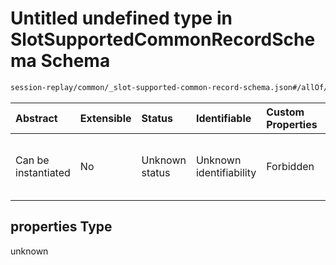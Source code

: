 # Untitled undefined type in SlotSupportedCommonRecordSchema Schema

```txt
session-replay/common/_slot-supported-common-record-schema.json#/allOf/1/properties
```



| Abstract            | Extensible | Status         | Identifiable            | Custom Properties | Additional Properties | Access Restrictions | Defined In                                                                                                                                    |
| :------------------ | :--------- | :------------- | :---------------------- | :---------------- | :-------------------- | :------------------ | :-------------------------------------------------------------------------------------------------------------------------------------------- |
| Can be instantiated | No         | Unknown status | Unknown identifiability | Forbidden         | Allowed               | none                | [\_slot-supported-common-record-schema.json\*](../out/session-replay/common/_slot-supported-common-record-schema.json "open original schema") |

## properties Type

unknown
